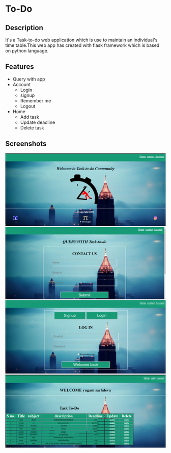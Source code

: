 # To-Do
## Description
It's a Task-to-do web application which is use to maintain an individual's time table.This web app has created with flask framework which is based on python language.
## Features
- Query with app
- Account
  - Login
  - signup
  - Remember me
  - Logout
- Home
  - Add task
  - Update deadline
  - Delete task
## Screenshots
<img src="Screenshot/Capture.PNG">
<img src="Screenshot/Capture2.PNG">
<img src="Screenshot/Capture3.PNG">
<img src="Screenshot/Capture4.PNG">
